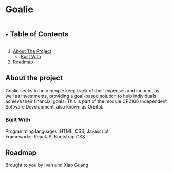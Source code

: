 # Goalie

<details open="open">
  <summary><h2 style="display: inline-block">Table of Contents</h2></summary>
  <ol>
    <li>
      <a href="#about-the-project">About The Project</a>
      <ul>
        <li><a href="#built-with">Built With</a></li>
      </ul>
    </li>
    <li><a href="#roadmap">Roadmap</a></li>
  </ol>
</details>

## About the project

Goalie seeks to help people keep track of their expenses and income, as well as investments, providing a goal-based solution to help individuals achieve their financial goals.
This is part of the module CP2106 Independent Software Development, also known as Orbital.  


### Built With
Programming languages: HTML, CSS, Javascript <br>
Frameworks: ReactJS, Bootstrap CSS

## Roadmap

Brought to you by Ivan and Xiao Guang 

